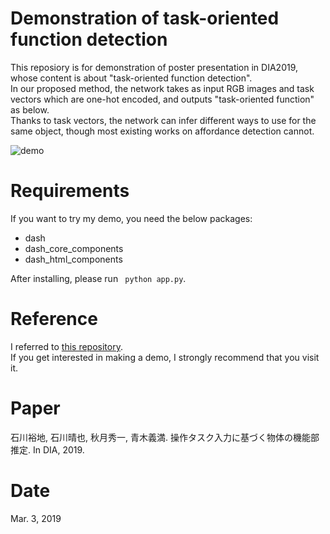 # Demonstration of task-oriented function detection

This reposiory is for demonstration of poster presentation in DIA2019, whose content is about "task-oriented function detection".<br>
In our proposed method, the network takes as input RGB images and task vectors which are one-hot encoded, 
and outputs "task-oriented function" as below.<br>
Thanks to task vectors, the network can infer different ways to use for the same object,
though most existing works on affordance detection cannot.

![demo](demo.gif)

# Requirements

If you want to try my demo, you need the below packages:
* dash
* dash_core_components
* dash_html_components

After installing, please run ` python app.py`.

# Reference
I referred to [this repository](https://github.com/dychi/dash-action-segmentation-demo).<br>
If you get interested in making a demo, I strongly recommend that you visit it. 

# Paper
石川裕地, 石川晴也, 秋月秀一, 青木義満. 操作タスク入力に基づく物体の機能部推定. In DIA, 2019. 

# Date
Mar. 3, 2019
